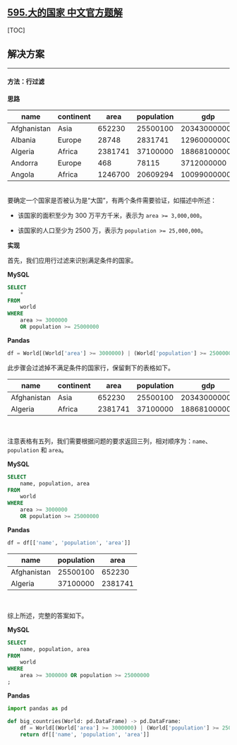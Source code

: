 ## [595.大的国家 中文官方题解](https://leetcode.cn/problems/big-countries/solutions/100000/big-countries-by-leetcode-solution-8k13)
[TOC]

## 解决方案

---

#### 方法：行过滤

**思路**

| name        | continent | area    | population | gdp          |
| ----------- | --------- | ------- | ---------- | ------------ |
| Afghanistan | Asia      | 652230  | 25500100   | 20343000000  |
| Albania     | Europe    | 28748   | 2831741    | 12960000000  |
| Algeria     | Africa    | 2381741 | 37100000   | 188681000000 |
| Andorra     | Europe    | 468     | 78115      | 3712000000   |
| Angola      | Africa    | 1246700 | 20609294   | 100990000000 |

<br>
要确定一个国家是否被认为是“大国”，有两个条件需要验证，如描述中所述：

- 该国家的面积至少为 300 万平方千米，表示为 `area >= 3,000,000`。

- 该国家的人口至少为 2500 万，表示为 `population >= 25,000,000`。

**实现**

首先，我们应用行过滤来识别满足条件的国家。

**MySQL**

```sql
SELECT 
    * 
FROM 
    world 
WHERE 
    area >= 3000000 
    OR population >= 25000000
```

**Pandas**

```Python
df = World[(World['area'] >= 3000000) | (World['population'] >= 25000000)]
```

此步骤会过滤掉不满足条件的国家行，保留剩下的表格如下。

| name        | continent | area    | population | gdp          |
| ----------- | --------- | ------- | ---------- | ------------ |
| Afghanistan | Asia      | 652230  | 25500100   | 20343000000  |
| Algeria     | Africa    | 2381741 | 37100000   | 188681000000 |



<br>

注意表格有五列，我们需要根据问题的要求返回三列，相对顺序为：`name`、`population` 和 `area`。

**MySQL**

```sql
SELECT 
    name, population, area 
FROM 
    world 
WHERE 
    area >= 3000000 
    OR population >= 25000000
```

**Pandas**

```Python
df = df[['name', 'population', 'area']]
```

| name        | population | area    |
| ----------- | ---------- | ------- |
| Afghanistan | 25500100   | 652230  |
| Algeria     | 37100000   | 2381741 |


<br>

综上所述，完整的答案如下。

**MySQL**

```sql
SELECT
    name, population, area
FROM
    world
WHERE
    area >= 3000000 OR population >= 25000000
;
```


**Pandas**

```Python
import pandas as pd

def big_countries(World: pd.DataFrame) -> pd.DataFrame:
    df = World[(World['area'] >= 3000000) | (World['population'] >= 25000000)]
    return df[['name', 'population', 'area']]
```